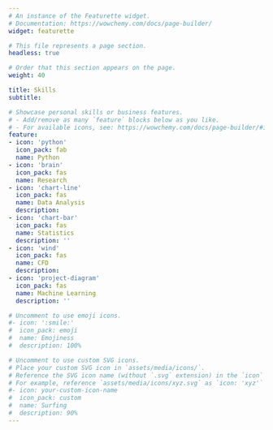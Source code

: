 ```yaml
---
# An instance of the Featurette widget.
# Documentation: https://wowchemy.com/docs/page-builder/
widget: featurette

# This file represents a page section.
headless: true

# Order that this section appears on the page.
weight: 40

title: Skills
subtitle:

# Showcase personal skills or business features.
# - Add/remove as many `feature` blocks below as you like.
# - For available icons, see: https://wowchemy.com/docs/page-builder/#icons
feature:
- icon: 'python'
  icon_pack: fab
  name: Python
- icon: 'brain'
  icon_pack: fas
  name: Research
- icon: 'chart-line'
  icon_pack: fas
  name: Data Analysis
  description: 
- icon: 'chart-bar'
  icon_pack: fas
  name: Statistics
  description: ''
- icon: 'wind'
  icon_pack: fas
  name: CFD
  description: 
- icon: 'project-diagram'
  icon_pack: fas
  name: Machine Learning
  description: ''

# Uncomment to use emoji icons.
#- icon: ':smile:'
#  icon_pack: emoji
#  name: Emojiness
#  description: 100% 

# Uncomment to use custom SVG icons.
# Place your custom SVG icon in `assets/media/icons/`.
# Reference the SVG icon name (without `.svg` extension) in the `icon` field.
# For example, reference `assets/media/icons/xyz.svg` as `icon: 'xyz'`
#- icon: your-custom-icon-name
#  icon_pack: custom
#  name: Surfing
#  description: 90%
---
```

